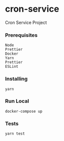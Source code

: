 # cron-service

Cron Service Project 



### Prerequisites
 
```
Node
Prettier
Docker
Yarn
Prettier
ESLint
```

### Installing

```
yarn
```


### Run Local

```
docker-compose up
```

### Tests

```
yarn test
```